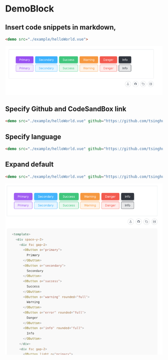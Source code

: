 # DemoBlock

## Insert code snippets in markdown,

```markdown
<demo src="./example/helloWorld.vue">
```

![](https://raw.githubusercontent.com/imageList/imglist/master/img/20220907175225.png)

## Specify Github and CodeSandBox link

```markdown
<demo src="./example/helloWorld.vue" github="https://github.com/tsinghua-lau/fusion-ui" codeSandBox="https://github.com/tsinghua-lau/fusion-ui">
```

## Specify language

```markdown
<demo src="./example/helloWorld.vue" github="https://github.com/tsinghua-lau/fusion-ui" codeSandBox="https://github.com/tsinghua-lau/fusion-ui" lang="ts">
```

## Expand default

```markdown
<demo src="./example/helloWorld.vue" github="https://github.com/tsinghua-lau/fusion-ui" codeSandBox="https://github.com/tsinghua-lau/fusion-ui" lang="ts" expand>
```

![](https://raw.githubusercontent.com/imageList/imglist/master/img/20220907175651.png)
